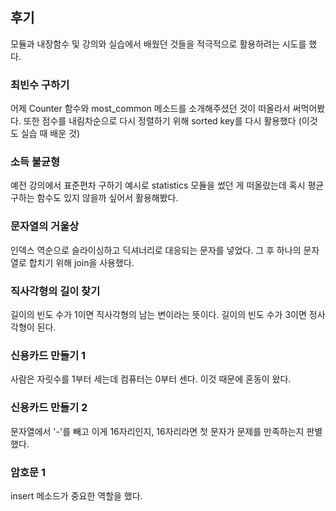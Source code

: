 ## 후기
모듈과 내장함수 및 강의와 실습에서 배웠던 것들을 적극적으로 활용하려는 시도를 했다.
### 최빈수 구하기
어제 Counter 함수와 most_common 메소드를 소개해주셨던 것이 떠올라서 써먹어봤다.
또한 점수를 내림차순으로 다시 정렬하기 위해 sorted key를 다시 활용했다 (이것도 실습 때 배운 것)
### 소득 불균형
예전 강의에서 표준편차 구하기 예시로 statistics 모듈을 썼던 게 떠올랐는데
혹시 평균 구하는 함수도 있지 않을까 싶어서 활용해봤다.
### 문자열의 거울상
인덱스 역순으로 슬라이싱하고 딕셔너리로 대응되는 문자를 넣었다.
그 후 하나의 문자열로 합치기 위해 join을 사용했다.
### 직사각형의 길이 찾기
길이의 빈도 수가 1이면 직사각형의 남는 변이라는 뜻이다.
길이의 빈도 수가 3이면 정사각형이 된다.
### 신용카드 만들기 1
사람은 자릿수를 1부터 세는데 컴퓨터는 0부터 센다. 이것 때문에 혼동이 왔다.
### 신용카드 만들기 2
문자열에서 '-'를 빼고 이게 16자리인지, 16자리라면 첫 문자가 문제를 만족하는지 판별했다.
### 암호문 1
insert 메소드가 중요한 역할을 했다.